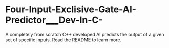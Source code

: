 # Four-Input-Exclisive-Gate-AI-Predictor___Dev-In-C-
A completely from scratch C++ developed AI predicts the output of a given set of specific inputs.  Read the README to learn more.
